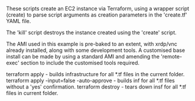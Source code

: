 These scripts create an EC2 instance via Terraform, using a wrapper script (create)
to parse script arguments as creation parameters in the 'create.tf' YAML file.

The 'kill' script destroys the instance created using the 'create' script.

The AMI used in this example is pre-baked to an extent, with xrdp/vnc already
installed, along with some development tools. A customised base install can be made
by using a standard AMI and amending the 'remote-exec' section to include the 
customised tools required.
 
terraform apply - builds infrastructure for all *.tf files in the current folder.
terraform apply -input=false -auto-approve - builds inf for all *.tf files without a 'yes' confirmation.
terraform destroy - tears down insf for all *.tf files in current folder.
